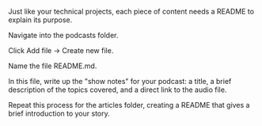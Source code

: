 Just like your technical projects, each piece of content needs a README to explain its purpose.

Navigate into the podcasts folder.

Click Add file -> Create new file.

Name the file README.md.

In this file, write up the "show notes" for your podcast: a title, a brief description of the topics covered, and a direct link to the audio file.

Repeat this process for the articles folder, creating a README that gives a brief introduction to your story.
